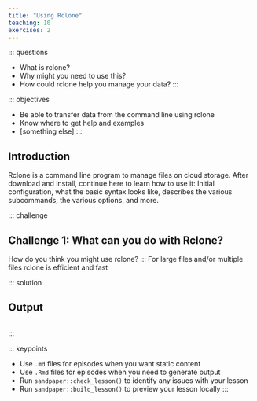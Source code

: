 ```yaml
---
title: "Using Rclone"
teaching: 10
exercises: 2
---
```


::: questions  
-   What is rclone?
-   Why might you need to use this?
-   How could rclone help you manage your data?
:::

::: objectives 
-   Be able to transfer data from the command line using rclone
-   Know where to get help and examples
-   [something else]
:::

## Introduction

Rclone is a command line program to manage files on cloud storage. After download and install, continue here to learn how to use it: Initial configuration, what the basic syntax looks like, describes the various subcommands, the various options, and more.

::: challenge
## Challenge 1: What can you do with Rclone?

How do you think you might use rclone?
:::
  For large files and/or multiple files rclone is efficient and fast

::: solution
## Output

``` output

```
:::

::: keypoints
-   Use `.md` files for episodes when you want static content
-   Use `.Rmd` files for episodes when you need to generate output
-   Run `sandpaper::check_lesson()` to identify any issues with your lesson
-   Run `sandpaper::build_lesson()` to preview your lesson locally
:::
